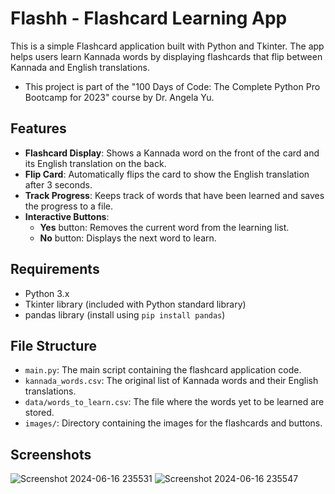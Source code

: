 # Flashh - Flashcard Learning App

This is a simple Flashcard application built with Python and Tkinter. The app helps users learn Kannada words by displaying flashcards that flip between Kannada and English translations.
- This project is part of the "100 Days of Code: The Complete Python Pro Bootcamp for 2023" course by Dr. Angela Yu.

## Features

- **Flashcard Display**: Shows a Kannada word on the front of the card and its English translation on the back.
- **Flip Card**: Automatically flips the card to show the English translation after 3 seconds.
- **Track Progress**: Keeps track of words that have been learned and saves the progress to a file.
- **Interactive Buttons**: 
  - **Yes** button: Removes the current word from the learning list.
  - **No** button: Displays the next word to learn.

## Requirements

- Python 3.x
- Tkinter library (included with Python standard library)
- pandas library (install using `pip install pandas`)

## File Structure

- `main.py`: The main script containing the flashcard application code.
- `kannada_words.csv`: The original list of Kannada words and their English translations.
- `data/words_to_learn.csv`: The file where the words yet to be learned are stored.
- `images/`: Directory containing the images for the flashcards and buttons.

## Screenshots

![Screenshot 2024-06-16 235531](https://github.com/Harsha0130/Flashcard_App/assets/127675058/7ce1c10e-d998-4fc7-90c6-b4398fb4f6b7)
![Screenshot 2024-06-16 235547](https://github.com/Harsha0130/Flashcard_App/assets/127675058/3ef04407-a2dc-4bdd-b624-ca2223302aa7)


